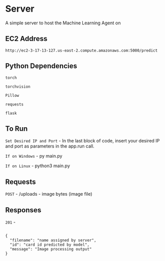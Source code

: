 # Server
A simple server to host the Machine Learning Agent on

## EC2 Address

`http://ec2-3-17-13-127.us-east-2.compute.amazonaws.com:5000/predict`

## Python Dependencies

`torch`

`torchvision`

`Pillow`

`requests`

`flask`

## To Run

`Set Desired IP and Port` - In the last block of code, insert your desired IP and port as parameters in the app.run call. 

`If on Windows` - py main.py

`If on Linux` - python3 main.py

## Requests

`POST` - /uploads - image bytes (image file)

## Responses

`201` -

~~~

{
  "filename": "name assigned by server",
  "id": "card id predicted by model",
  "message": "Image processing output"
}

~~~